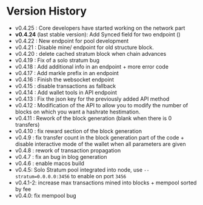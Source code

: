 # Version History

* v0.4.25 : Core developers have started working on the network part
* **v0.4.24** (last stable version): Add Synced field for two endpoint ()
* v0.4.22 : New endpoint for pool development
* v0.4.21 : Disable mine/ endpoint for old structure block.
* v0.4.20 : delete cached stratum block when chain advances
* v0.4.19 : Fix of a solo stratum bug
* v0.4.18 : Add additional info in an endpoint + more error code
* v0.4.17 : Add markle prefix in an endpoint
* v0.4.16 : Finish the websocket endpoint
* v0.4.15 : disable transactions as fallback
* v0.4.14 : Add wallet tools in API endpoint
* v0.4.13 : Fix the json key for the previously added API method 
* v0.4.12 : Modification of the API to allow you to modify the number of blocks on which you want a hashrate hestimation.
* v0.4.11 : Rework of the block generation (blank when there is 0 transfers)
* v0.4.10 : fix reward section of the block generation
* v0.4.9 : fix transfer count in the block generation part of the code + disable interactive mode of the wallet when all parameters are given
* v0.4.8 : rework of transaction propagation
* v0.4.7 : fix an bug in blog generation
* v0.4.6 : enable macos build
* v0.4.5: Solo Stratum pool integrated into node, use `--stratum=0.0.0.0:3456` to enable on port `3456`
* v0.4.1-2: increase max transactions mined into blocks + mempool sorted by fee
* v0.4.0: fix mempool bug
